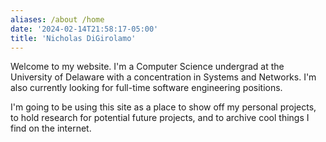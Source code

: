 ```yaml
---
aliases: /about /home
date: '2024-02-14T21:58:17-05:00'
title: 'Nicholas DiGirolamo'
---
```


Welcome to my website. I'm a Computer Science undergrad at the
University of Delaware with a concentration in Systems and Networks.
I'm also currently looking for full-time software engineering positions.

I'm going to be using this site as a place to show off my personal projects,
to hold research for potential future projects, and to archive cool things I
find on the internet.
